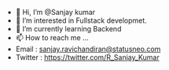 - 👋 Hi, I’m @Sanjay kumar
- 👀 I’m interested in Fullstack developmet.
- 🌱 I’m currently learning Backend 
- 📫 How to reach me ...
 - Email : sanjay.ravichandiran@statusneo.com 
 - Twitter : https://twitter.com/R_Sanjay_Kumar

<!---
SanjayTheFrontEndGuy/SanjayTheFrontEndGuy is a ✨ special ✨ repository because its `README.md` (this file) appears on your GitHub profile.
You can click the Preview link to take a look at your changes.
--->
